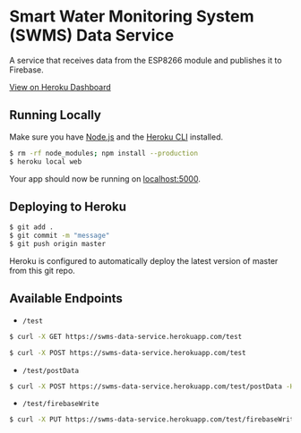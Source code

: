 # Smart Water Monitoring System (SWMS) Data Service

A service that receives data from the ESP8266 module and publishes it to Firebase.

[View on Heroku Dashboard](https://dashboard.heroku.com/apps/swms-data-service)

## Running Locally

Make sure you have [Node.js](http://nodejs.org/) and the [Heroku CLI](https://cli.heroku.com/) installed.

```sh
$ rm -rf node_modules; npm install --production
$ heroku local web
```

Your app should now be running on [localhost:5000](http://localhost:5000/).

## Deploying to Heroku

```sh
$ git add .
$ git commit -m "message"
$ git push origin master
```

Heroku is configured to automatically deploy the latest version of master from this git repo.

## Available Endpoints

* `/test`
```sh
$ curl -X GET https://swms-data-service.herokuapp.com/test
```
```sh
$ curl -X POST https://swms-data-service.herokuapp.com/test
```

* `/test/postData`
```sh
$ curl -X POST https://swms-data-service.herokuapp.com/test/postData -H "Content-type: application/x-www-form-urlencoded" -d "testData=100"
```

* `/test/firebaseWrite`
```sh
$ curl -X PUT https://swms-data-service.herokuapp.com/test/firebaseWrite
```
